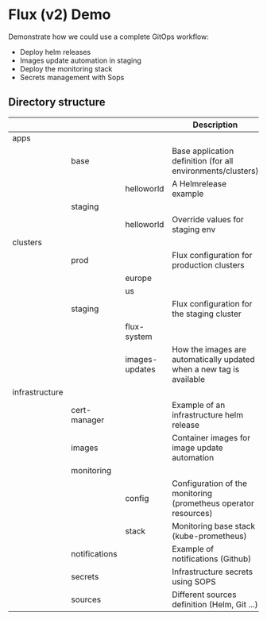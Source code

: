 # Flux (v2) Demo

Demonstrate how we could use a complete GitOps workflow:

* Deploy helm releases
* Images update automation in staging
* Deploy the monitoring stack
* Secrets management with Sops

## Directory structure
|                |               |                | Description                                                          |
| -------------- | ------------- | -------------- | -------------------------------------------------------------------- |
| apps           |               |                |                                                                      |
|                | base          |                | Base application definition (for all environments/clusters)          |
|                |               | helloworld     | A Helmrelease example                                                |
|                | staging       |                |                                                                      |
|                |               | helloworld     | Override values for staging env                                      |
| clusters       |               |                |                                                                      |
|                | prod          |                | Flux configuration for production clusters                           |
|                |               | europe         |                                                                      |
|                |               | us             |                                                                      |
|                | staging       |                | Flux configuration for the staging cluster                           |
|                |               | flux-system    |                                                                      |
|                |               | images-updates | How the images are automatically updated when a new tag is available |
| infrastructure |               |                |                                                                      |
|                | cert-manager  |                | Example of an infrastructure helm release                            |
|                | images        |                | Container images for image update automation                         |
|                | monitoring    |                |                                                                      |
|                |               | config         | Configuration of the monitoring (prometheus operator resources)      |
|                |               | stack          | Monitoring base stack (kube-prometheus)                              |
|                | notifications |                | Example of notifications (Github)                                    |
|                | secrets       |                | Infrastructure secrets using SOPS                                    |
|                | sources       |                | Different sources definition (Helm, Git ...)                         |